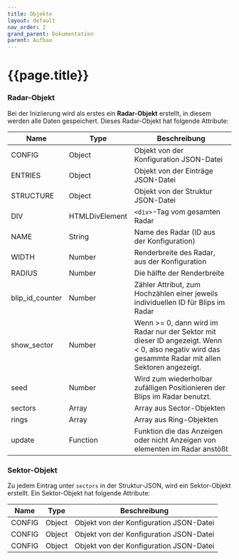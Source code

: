 ```yaml
---
title: Objekte
layout: default
nav_order: 2
grand_parent: Dokumentation
parent: Aufbau
---
```


# {{page.title}}


### Radar-Objekt

Bei der Iniziierung wird als erstes ein **Radar-Objekt** erstellt, in diesem werden alle Daten gespeichert. Dieses Radar-Objekt hat folgende Attribute:

| Name | Type | Beschreibung |
| -------- | -------- | -------- |      
|  CONFIG | Object  | Objekt von der Konfiguration JSON-Datei  |
|  ENTRIES | Object  | Objekt von der Einträge JSON-Datei |
|  STRUCTURE | Object  | Objekt von der Struktur JSON-Datei |
|  DIV | HTMLDivElement  | `<div>`-Tag vom gesamten Radar |
|  NAME | String  | Name des Radar (ID aus der Konfiguration) |
|  WIDTH | Number  | Renderbreite des Radar, aus der Konfiguration |
|  RADIUS | Number  | Die hälfte der Renderbreite |
|  blip_id_counter | Number  | Zähler Attribut, zum Hochzählen einer jeweils individuellen ID für Blips im Radar |
|  show_sector | Number  | Wenn >= 0, dann wird im Radar nur der Sektor mit dieser ID angezeigt. Wenn < 0, also negativ wird das gesammte Radar mit allen Sektoren angezeigt. |
|  seed | Number  | Wird zum wiederholbar zufälligen Positionieren der Blips im Radar benutzt.  |
|  sectors | Array  | Array aus Sector-Objekten |
|  rings | Array  | Array aus Ring-Objekten |
|  update | Function  | Funktion die das Anzeigen oder nicht Anzeigen von elementen im Radar anstößt |


### Sektor-Objekt

Zu jedem Eintrag unter ``sectors`` in der Struktur-JSON, wird ein Sektor-Objekt erstellt. Ein Sektor-Objekt hat folgende Attribute:

| Name | Type | Beschreibung |
| -------- | -------- | -------- |      
|  CONFIG | Object  | Objekt von der Konfiguration JSON-Datei  |
|  CONFIG | Object  | Objekt von der Konfiguration JSON-Datei  |
|  CONFIG | Object  | Objekt von der Konfiguration JSON-Datei  |